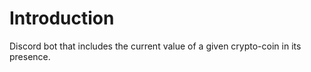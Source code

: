 # Introduction 
Discord bot that includes the current value of a given crypto-coin in its presence.
